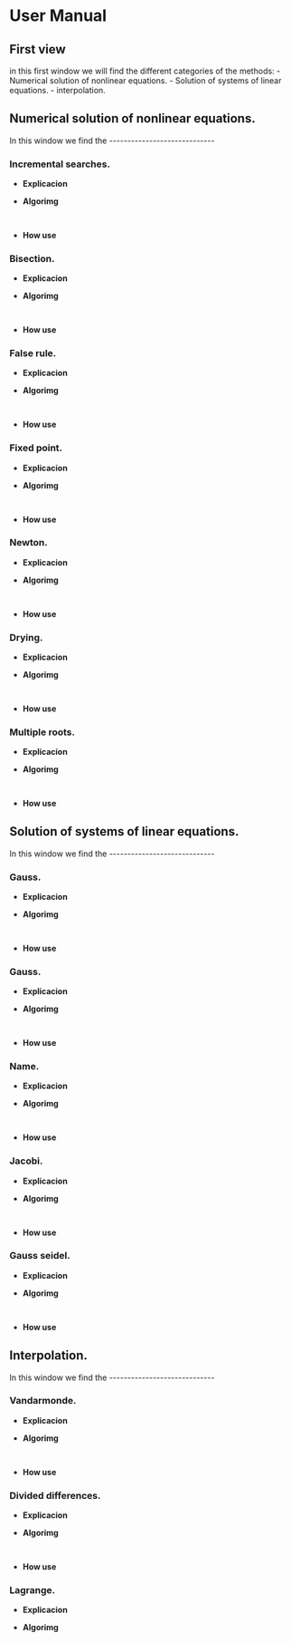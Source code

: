 # User Manual

## First view
in this first window we will find the different categories of the methods:
    - Numerical solution of nonlinear equations.
    - Solution of systems of linear equations.
    - interpolation.

## Numerical solution of nonlinear equations.
In this window we find the -----------------------------

### Incremental searches.
- **Explicacion**

- **Algorimg**
    ```bash
        
    ``` 
        
- **How use**

### Bisection.
- **Explicacion**

- **Algorimg**
    ```bash
        
    ``` 
        
- **How use**

### False rule.
- **Explicacion**

- **Algorimg**
    ```bash
        
    ``` 
        
- **How use**

### Fixed point.
- **Explicacion**

- **Algorimg**
    ```bash
        
    ``` 
        
- **How use**

### Newton.
- **Explicacion**

- **Algorimg**
    ```bash
        
    ``` 
        
- **How use**

### Drying.
- **Explicacion**

- **Algorimg**
    ```bash
        
    ``` 
        
- **How use**

### Multiple roots.
- **Explicacion**

- **Algorimg**
    ```bash
        
    ``` 
        
- **How use**

## Solution of systems of linear equations.
In this window we find the -----------------------------

### Gauss.
- **Explicacion**

- **Algorimg**
    ```bash
        
    ``` 
        
- **How use**

### Gauss.
- **Explicacion**

- **Algorimg**
    ```bash
        
    ``` 
        
- **How use**

### Name.
- **Explicacion**

- **Algorimg**
    ```bash
        
    ``` 
        
- **How use**

### Jacobi.
- **Explicacion**

- **Algorimg**
    ```bash
        
    ``` 
        
- **How use**

### Gauss seidel.
- **Explicacion**

- **Algorimg**
    ```bash
        
    ``` 
        
- **How use**

## Interpolation.
In this window we find the -----------------------------

### Vandarmonde.
- **Explicacion**

- **Algorimg**
    ```bash
        
    ``` 
        
- **How use**

### Divided differences.
- **Explicacion**

- **Algorimg**
    ```bash
        
    ``` 
        
- **How use**

### Lagrange.
- **Explicacion**

- **Algorimg**
    ```bash
        
    ``` 


